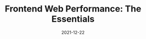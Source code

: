 ---
date: 2021-12-22
permalink: false
tags:
  - performance
target_url: https://medium.com/@matthew.costello/frontend-web-performance-the-essentials-0-61fea500b180
title: "Frontend Web Performance: The Essentials"
---